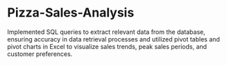 # Pizza-Sales-Analysis
Implemented SQL queries to extract relevant data from the database, ensuring accuracy in data retrieval processes and utilized pivot tables and pivot charts in Excel to visualize sales trends, peak sales periods, and customer preferences.
